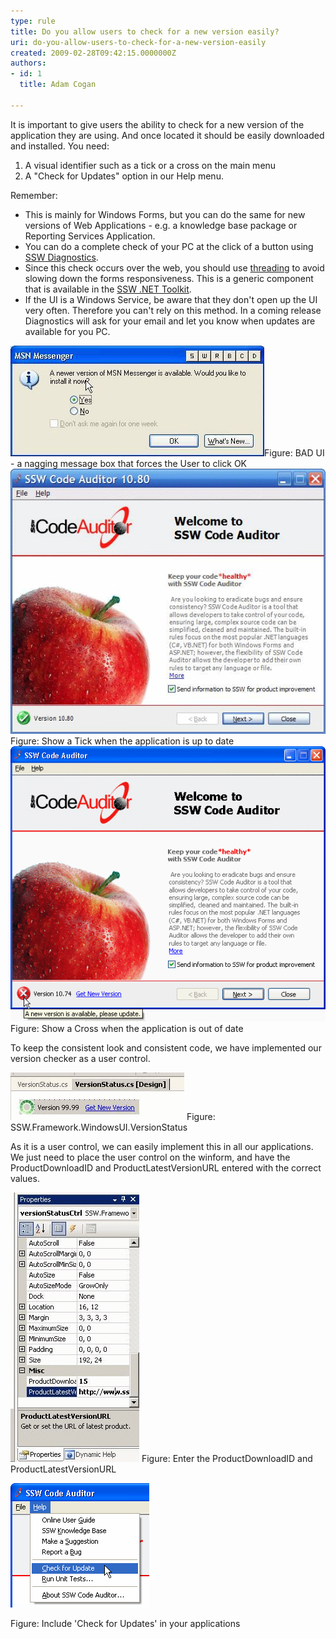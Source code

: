 ```yaml
---
type: rule
title: Do you allow users to check for a new version easily?
uri: do-you-allow-users-to-check-for-a-new-version-easily
created: 2009-02-28T09:42:15.0000000Z
authors:
- id: 1
  title: Adam Cogan

---
```




<span class='intro'> 
  <p>It is important to give users the ability to check for a new version of the application they are using. And once located it should be easily downloaded and installed.&#160;You need&#58;&#160;</p>
<ol>
    <li>A visual identifier such as&#160;a tick or a cross on the main menu </li>
    <li>A&#160;&quot;Check for Updates&quot; option in our Help menu. </li>
</ol>
 </span>


  <p>Remember&#58; </p>
<ul>
    <li>This is mainly for Windows Forms, but you can do the same for new versions of Web Applications - e.g. a knowledge base package or Reporting Services Application. </li>
    <li>You can do a complete check of your PC at the click of a button using <a href="http&#58;//www.ssw.com.au/ssw/Diagnostics/Default.aspx">SSW Diagnostics</a>. </li>
    <li>Since this check occurs over the web, you should use <a href="http&#58;//www.ssw.com.au/ssw/Standards/Rules/RulesToBetterWindowsForms.aspx#GuiThreading">threading</a> to avoid slowing down the forms responsiveness. This is a generic component that is available in the <a href="http&#58;//www.ssw.com.au/ssw/NETToolkit/Default.aspx">SSW .NET Toolkit</a>. </li>
    <li>If the UI is a Windows Service, be aware that they don't open up the UI very often. Therefore you can't rely on this method. In a coming release Diagnostics will ask for your email and let you know when updates are available for you PC. </li>
</ul>
<img class="ms-rteCustom-ImageArea" style="border&#58;0px solid;" alt="Check for Updates" src="MSN.png" border="0" /><span class="ms-rteCustom-FigureBad">Figure&#58; BAD UI - a nagging message box that forces the User to click OK </span><br>
<img style="border&#58;0px solid;" alt=" " src="GoodUI.png" border="0" /> <span class="ms-rteCustom-FigureGood">Figure&#58; Show a Tick when the application is up to date </span><br>
<img class="ms-rteCustom-ImageArea" alt=" " src="BadUI.png" border="0" /> <span class="ms-rteCustom-FigureGood">Figure&#58; Show a Cross when the application is out of date</span> <br>
<p>To keep the consistent look and consistent code, we have implemented our version checker as a user control.</p>
<img class="ms-rteCustom-ImageArea" style="border&#58;0px solid;" alt=" " src="VersionStatusControl.png" border="0" /> <font class="ms-rteCustom-FigureNormal">Figure&#58; SSW.Framework.WindowsUI.VersionStatus </font>
<p>As it is a user control, we can easily implement this in all our applications. We just need to place the user control on the winform, and have the ProductDownloadID and ProductLatestVersionURL entered with the correct values.</p>
<img style="border&#58;0px solid;" alt=" " src="VersionStatusProperties.png" border="0" /> <font class="ms-rteCustom-FigureNormal">Figure&#58; Enter the ProductDownloadID and ProductLatestVersionURL&#160;&#160; </font>
<p><img class="ms-rteCustom-ImageArea" style="border&#58;0px solid;" alt="Check for Updates" src="CheckForUpdate.png" border="0" /></p>
<font class="ms-rteCustom-FigureGood">Figure&#58; Include 'Check for Updates' in your applications </font>



